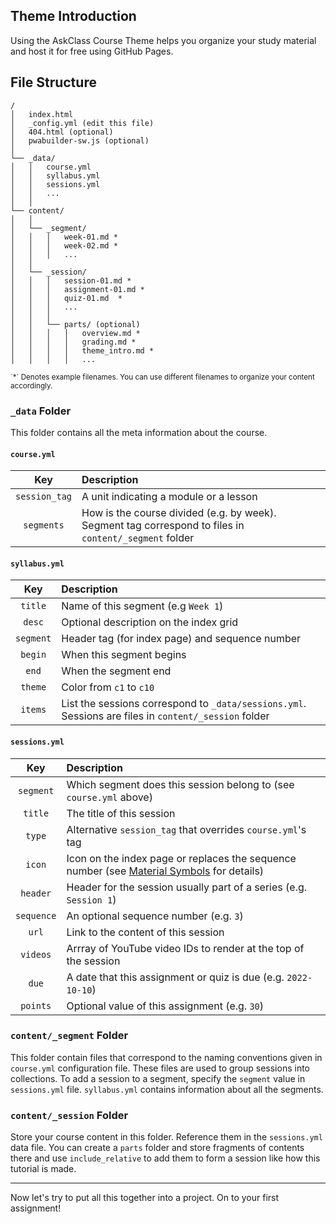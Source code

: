 ## Theme Introduction

Using the AskClass Course Theme helps you organize your study material
and host it for free using GitHub Pages.

## File Structure

```
/
│   index.html
│   _config.yml (edit this file)
│   404.html (optional)
│   pwabuilder-sw.js (optional)
│
└── _data/
│   │   course.yml
│   │   syllabus.yml
│   │   sessions.yml
│   │   ...
│   │
└── content/
│   │
│   └── _segment/
│   │   │   week-01.md *
│   │   │   week-02.md *
│   │   │   ...
│   │
│   └── _session/
│   │   │   session-01.md *
│   │   │   assignment-01.md *
│   │   │   quiz-01.md  *
│   │   │   ...
│   │   │
│   │   └── parts/ (optional)
│   │   │   │   overview.md *
│   │   │   │   grading.md *
│   │   │   │   theme_intro.md *
│   │   │   │   ...
```

<small>
`*` Denotes example filenames.
You can use different filenames to organize your content accordingly.
</small>

### `_data` Folder

This folder contains all the meta information about the course.

#### `course.yml`

Key           | Description
:---:         | :---
`session_tag` | A unit indicating a module or a lesson
`segments`    | How is the course divided (e.g. by week). Segment tag correspond to files in `content/_segment` folder

#### `syllabus.yml`

Key       | Description
:---:     | :---
`title`   | Name of this segment (e.g `Week 1`)
`desc`    | Optional description on the index grid
`segment` | Header tag (for index page) and sequence number
`begin`   | When this segment begins
`end`     | When the segment end
`theme`   | Color from `c1` to `c10`
`items`   | List the sessions correspond to `_data/sessions.yml`. Sessions are files in `content/_session` folder

#### `sessions.yml`

Key         | Description
:---:       | :---
`segment`   | Which segment does this session belong to (see `course.yml` above)
`title`     | The title of this session
`type`      | Alternative `session_tag` that overrides `course.yml`'s tag
`icon`      | Icon on the index page or replaces the sequence number (see [Material Symbols] for details)
`header`    | Header for the session usually part of a series (e.g. `Session 1`)
`sequence`  | An optional sequence number (e.g. `3`)
`url`       | Link to the content of this session
`videos`    | Arrray of YouTube video IDs to render at the top of the session
`due`       | A date that this assignment or quiz is due (e.g. `2022-10-10`)
`points`    | Optional value of this assignment (e.g. `30`)

### `content/_segment` Folder

This folder contain files that correspond to the naming conventions given in `course.yml` configuration file.
These files are used to group sessions into collections.
To add a session to a segment, specify the `segment` value in `sessions.yml` file.
`syllabus.yml` contains information about all the segments.

### `content/_session` Folder

Store your course content in this folder.
Reference them in the `sessions.yml` data file.
You can create a `parts` folder and store fragments of contents there and use `include_relative`
to add them to form a session like how this tutorial is made.

----

Now let's try to put all this together into a project.
On to your first assignment!

[Material Symbols]: https://fonts.google.com/icons?query=bin&icon.style=Outlined&icon.set=Material+Symbols&icon.platform=web
